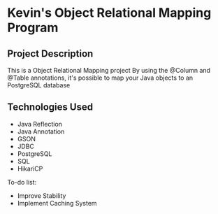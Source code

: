 # Kevin's Object Relational Mapping Program

## Project Description
This is a Object Relational Mapping project
By using the @Column and @Table annotations, it's possible to map your Java objects to an PostgreSQL database

## Technologies Used

* Java Reflection
* Java Annotation
* GSON
* JDBC
* PostgreSQL
* SQL
* HikariCP



To-do list:
* Improve Stability
* Implement Caching System
